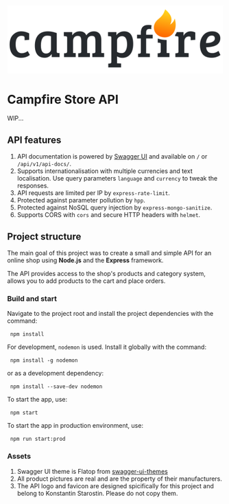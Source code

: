 ![Campfire Store API logo](/public/img/campfire_logo.png 'Campfire Store API logo')

# Campfire Store API

WIP...

## API features

1. API documentation is powered by [Swagger UI](https://swagger.io/tools/swagger-ui/) and available on `/` or `/api/v1/api-docs/`.
2. Supports internationalisation with multiple currencies and text localisation. Use query parameters `language` and `currency` to tweak the responses.
3. API requests are limited per IP by `express-rate-limit`.
4. Protected against parameter pollution by `hpp`.
5. Protected against NoSQL query injection by `express-mongo-sanitize`.
6. Supports CORS with `cors` and secure HTTP headers with `helmet`.

## Project structure

The main goal of this project was to create a small and simple API for an online shop using **Node.js** and the **Express** framework.

The API provides access to the shop's products and category system, allows you to add products to the cart and place orders.

### Build and start

Navigate to the project root and install the project dependencies with the command:

```
 npm install
```

For development, `nodemon` is used. Install it globally with the command:

```
 npm install -g nodemon
```

or as a development dependency:

```
 npm install --save-dev nodemon
```

To start the app, use:

```
 npm start
```

To start the app in production environment, use:

```
 npm run start:prod
```

### Assets

1. Swagger UI theme is Flatop from [swagger-ui-themes](https://github.com/ostranme/swagger-ui-themes)
2. All product pictures are real and are the property of their manufacturers.
3. The API logo and favicon are designed spicifically for this project and belong to Konstantin Starostin. Please do not copy them.
